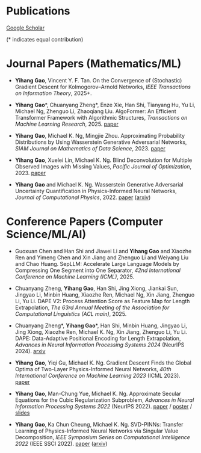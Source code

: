 ---
---

  
  
  
# Publications

<a href="https://scholar.google.com/citations?user=wbVQ6okAAAAJ&hl=en&oi=ao">Google Scholar</a>


(\* indicates equal contribution)

# Journal Papers (Mathematics/ML)

* **Yihang Gao**, Vincent Y. F. Tan. On the Convergence of (Stochastic) Gradient Descent for Kolmogorov–Arnold Networks, *IEEE Transactions on Information Theory*, 2025+.

* **Yihang Gao**\*, Chuanyang Zheng\*, Enze Xie, Han Shi, Tianyang Hu, Yu Li, Michael Ng, Zhenguo Li, Zhaoqiang Liu. AlgoFormer: An Efficient Transformer Framework with Algorithmic Structures, *Transactions on Machine Learning Research*, 2025. <a href="https://openreview.net/forum?id=oYP2Pd5aQt">paper</a>

* **Yihang Gao**, Michael K. Ng, Mingjie Zhou. Approximating Probability Distributions by Using Wasserstein Generative Adversarial Networks, *SIAM Journal on Mathematics of Data Science*, 2023. <a href="https://epubs.siam.org/doi/epdf/10.1137/22M149689X">paper</a>


* **Yihang Gao**, Xuelei Lin, Michael K. Ng. Blind Deconvolution for Multiple Observed Images with Missing Values, *Pacific Journal of Optimization*, 2023. <a href="http://www.yokohamapublishers.jp/online-p/PJO/vol19/pjov19n1p69.pdf">paper</a>


* **Yihang Gao** and Michael K. Ng. Wasserstein Generative Adversarial Uncertainty Quantification in Physics-Informed Neural Networks, *Journal of Computational Physics*, 2022. <a href="https://www.sciencedirect.com/science/article/abs/pii/S0021999122003321">paper</a> (<a href="https://arxiv.org/abs/2108.13054">arxiv</a>)


# Conference Papers (Computer Science/ML/AI)

* Guoxuan Chen and Han Shi and Jiawei Li and **Yihang Gao** and Xiaozhe Ren and Yimeng Chen and Xin Jiang and Zhenguo Li and Weiyang Liu and Chao Huang. SepLLM: Accelerate Large Language Models by Compressing One Segment into One Separator, *42nd International Conference on Machine Learning (ICML)*, 2025.

* Chuanyang Zheng, **Yihang Gao**, Han Shi, Jing Xiong, Jiankai Sun, Jingyao Li, Minbin Huang, Xiaozhe Ren, Michael Ng, Xin Jiang, Zhenguo Li, Yu Li. DAPE V2: Process Attention Score as Feature Map for Length Extrapolation, *The 63rd Annual Meeting of the Association for Computational Linguistics (ACL main)*, 2025.

* Chuanyang Zheng\*, **Yihang Gao**\*, Han Shi, Minbin Huang, Jingyao Li, Jing Xiong, Xiaozhe Ren, Michael K. Ng, Xin Jiang, Zhenguo Li, Yu Li. DAPE: Data-Adaptive Positional Encoding for Length Extrapolation, *Advances in Neural Information Processing Systems 2024* (NeurIPS 2024). <a href="https://arxiv.org/abs/2405.14722">arxiv</a>

* **Yihang Gao**, Yiqi Gu, Michael K. Ng. Gradient Descent Finds the Global Optima of Two-Layer Physics-Informed Neural Networks, *40th International Conference on Machine Learning 2023* (ICML 2023). <a href="https://proceedings.mlr.press/v202/gao23b.html">paper</a>

* **Yihang Gao**, Man-Chung Yue, Michael K. Ng. Approximate Secular Equations for the Cubic Regularization Subproblem, *Advances in Neural Information Processing Systems 2022* (NeurIPS 2022). <a href="https://proceedings.neurips.cc/paper_files/paper/2022/hash/5be69a584901a26c521c2b51e40a4c20-Abstract-Conference.html">paper</a> / <a href="https://nips.cc/media/PosterPDFs/NeurIPS%202022/55185.png?t=1667932541.6990232">poster</a> / <a href="https://nips.cc/media/neurips-2022/Slides/55185.pdf">slides</a> 

* **Yihang Gao**, Ka Chun Cheung, Michael K. Ng. SVD-PINNs: Transfer Learning of Physics-Informed Neural Networks via Singular Value Decomposition, *IEEE Symposium Series on Computational Intelligence 2022* (IEEE SSCI 2022). <a href="https://ieeexplore.ieee.org/document/10022281">paper</a> (<a href="https://arxiv.org/abs/2211.08760">arxiv</a>)
